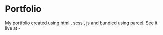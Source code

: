 # Portfolio
My portfolio created using html , scss , js and bundled using parcel. See it live at - 
